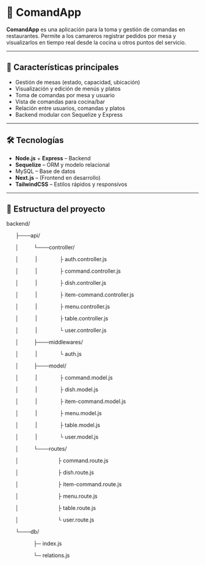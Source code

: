 # 🧾 ComandApp

**ComandApp** es una aplicación para la toma y gestión de comandas en restaurantes. Permite a los camareros registrar pedidos por mesa y visualizarlos en tiempo real desde la cocina u otros puntos del servicio.

---

## 🚀 Características principales

* Gestión de mesas (estado, capacidad, ubicación)
* Visualización y edición de menús y platos
* Toma de comandas por mesa y usuario
* Vista de comandas para cocina/bar
* Relación entre usuarios, comandas y platos
* Backend modular con Sequelize y Express

---

## 🛠️ Tecnologías

* **Node.js** + **Express** – Backend
* **Sequelize** – ORM y modelo relacional
* MySQL – Base de datos
* **Next.js** – (Frontend en desarrollo)
* **TailwindCSS** – Estilos rápidos y responsivos

---

## 📁 Estructura del proyecto

backend/

      ├───api/

      │          └───controller/

      │           |               ├ auth.controller.js 

      │           |               ├ command.controller.js                                 

      │           |               ├ dish.controller.js

      │           |               ├ item-command.controller.js

      │           |               ├ menu.controller.js

      │           |               ├ table.controller.js

      │           |               └ user.controller.js

      │          ├───middlewares/

      │           |               └ auth.js

      │          ├───model/

      │           |               ├ command.model.js              

      │           |               ├ dish.model.js

      │           |               ├ item-command.model.js

      │           |               ├ menu.model.js

      │           |               ├ table.model.js

      │           |               └ user.model.js

      │          └───routes/

      │                          ├ command.route.js

      │                          ├ dish.route.js

      │                          ├ item-command.route.js

      │                          ├ menu.route.js

      │                          ├ table.route.js

      │                          └ user.route.js

      └───db/

                  ├─ index.js

                  └─ relations.js
